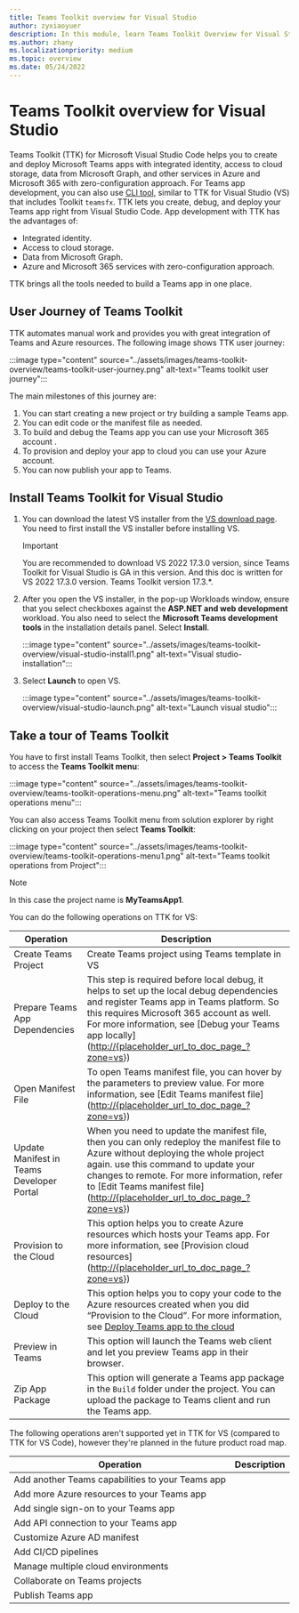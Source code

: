 ```yaml
---
title: Teams Toolkit overview for Visual Studio
author: zyxiaoyuer
description: In this module, learn Teams Toolkit Overview for Visual Studio
ms.author: zhany
ms.localizationpriority: medium
ms.topic: overview
ms.date: 05/24/2022
---
```


# Teams Toolkit overview for Visual Studio

Teams Toolkit (TTK) for Microsoft Visual Studio Code helps you to create and deploy Microsoft Teams apps with integrated identity, access to cloud storage, data from Microsoft Graph, and other services in Azure and Microsoft 365 with zero-configuration approach. For Teams app development, you can also use [CLI tool](https://github.com/OfficeDev/TeamsFx/blob/dev/docs/cli/user-manual.md), similar to TTK for Visual Studio (VS) that includes Toolkit `teamsfx`. TTK lets you create, debug, and deploy your Teams app right from Visual Studio Code. App development with TTK has the advantages of:

* Integrated identity.
* Access to cloud storage.
* Data from Microsoft Graph.
* Azure and Microsoft 365 services with zero-configuration approach.

TTK brings all the tools needed to build a Teams app in one place.

## User Journey of Teams Toolkit

TTK automates manual work and provides you with great integration of Teams and Azure resources. The following image shows TTK user journey:

:::image type="content" source="../assets/images/teams-toolkit-overview/teams-toolkit-user-journey.png" alt-text="Teams toolkit user journey":::

The main milestones of this journey are:

1. You can start creating a new project or try building a sample Teams app.
1. You can edit code or the manifest file as needed.
1. To build and debug the Teams app you can use your Microsoft 365 account .
1. To provision and deploy your app to cloud you can use your Azure account.
1. You can now publish your app to Teams.

## Install Teams Toolkit for Visual Studio

1. You can download the latest VS installer from the [VS download page](https://visualstudio.microsoft.com/vs/preview/). You need to first install the VS installer before installing VS.

   > [!IMPORTANT]
   > You are recommended to download VS 2022 17.3.0 version, since Teams Toolkit for Visual Studio is GA in this version. And this doc is written for VS 2022 17.3.0 version. Teams Toolkit version 17.3.*.

2. After you open the VS installer, in the pop-up Workloads window, ensure that you select checkboxes against the **ASP.NET and web development** workload. You also need to select the **Microsoft Teams development tools** in the installation details panel. Select **Install**.

   :::image type="content" source="../assets/images/teams-toolkit-overview/visual-studio-install1.png" alt-text="Visual studio-installation":::

3. Select **Launch** to open VS.

    :::image type="content" source="../assets/images/teams-toolkit-overview/visual-studio-launch.png" alt-text="Launch visual studio":::

## Take a tour of Teams Toolkit

You have to first install Teams Toolkit, then select **Project > Teams Toolkit** to access the **Teams Toolkit menu**:

:::image type="content" source="../assets/images/teams-toolkit-overview/teams-toolkit-operations-menu.png" alt-text="Teams toolkit operations menu":::

You can also access Teams Toolkit menu from solution explorer by right clicking on your project then select **Teams Toolkit**:

:::image type="content" source="../assets/images/teams-toolkit-overview/teams-toolkit-operations-menu1.png" alt-text="Teams toolkit operations from Project":::

> [!NOTE]
> In this case the project name is **MyTeamsApp1**.

You can do the following operations on TTK for VS:

|Operation  |Description  |
|---------|---------|
|Create Teams Project     |Create Teams project using Teams template in VS         |
|Prepare Teams App Dependencies     |This step is required  before local debug, it helps to set up the local debug dependencies and register Teams app in Teams platform. So this requires Microsoft 365 account as well. For more information, see [Debug your Teams app locally] (<http://{placeholder_url_to_doc_page_?zone=vs>})         |
|Open Manifest File     |To open Teams manifest file, you can hover by the parameters to preview value. For more information, see [Edit Teams manifest file] (<http://{placeholder_url_to_doc_page_?zone=vs>})         |
|Update Manifest in Teams Developer Portal     |When you need to update the manifest file, then you can only redeploy the manifest file to Azure without deploying the whole project again. use this command to update your changes to remote. For more information, refer to [Edit Teams manifest file] (<http://{placeholder_url_to_doc_page_?zone=vs>})         |
|Provision to the Cloud     |This option helps you to create Azure resources which hosts your Teams app. For more information, see [Provision cloud resources] (<http://{placeholder_url_to_doc_page_?zone=vs>})         |
|Deploy to the Cloud     |This option helps you to copy your code to the Azure resources created when you did “Provision to the Cloud”. For more information, see [Deploy Teams app to the cloud](http://{placeholder_url_to_doc_page_?zone=vs})         |
|Preview in Teams     |This option will launch the Teams web client and let you preview Teams app in their browser.         |
|Zip App Package     |This option will generate a Teams app package in the `Build` folder under the project. You can upload the package to Teams client and run the Teams app.         |

The following operations aren't supported yet in TTK for VS (compared to TTK for VS Code), however they're planned in the future product road map.

|Operation  |Description  |
|---------|---------|
|Add another Teams capabilities to your Teams app     |        |
|Add more Azure resources to your Teams app     |         |
|Add single sign-on to your Teams app     |      |
|Add API connection to your Teams app     |        |
|Customize Azure AD manifest     |         |
|Add CI/CD pipelines     |       |
|Manage multiple cloud environments     |         |
|Collaborate on Teams projects     |         |
|Publish Teams app     |         |
